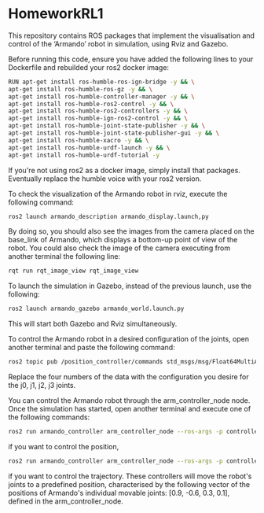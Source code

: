 # HomeworkRL1
This repository contains ROS packages that implement the visualisation and control of the ‘Armando’ robot in simulation, using Rviz and Gazebo.

Before running this code, ensure you have added the following lines to your Dockerfile and rebuilded your ros2 docker image:
``` bash
RUN apt-get install ros-humble-ros-ign-bridge -y && \
apt-get install ros-humble-ros-gz -y && \
apt-get install ros-humble-controller-manager -y && \
apt-get install ros-humble-ros2-control -y && \
apt-get install ros-humble-ros2-controllers -y && \
apt-get install ros-humble-ign-ros2-control -y && \
apt-get install ros-humble-joint-state-publisher -y && \
apt-get install ros-humble-joint-state-publisher-gui -y && \
apt-get install ros-humble-xacro -y && \
apt-get install ros-humble-urdf-launch -y && \
apt-get install ros-humble-urdf-tutorial -y
```
If you're not using ros2 as a docker image, simply install that packages. Eventually replace the humble voice with your ros2 version.

To check the visualization of the Armando robot in rviz, execute the following command:
``` bash
ros2 launch armando_description armando_display.launch,py
```
By doing so, you should also see the images from the camera placed on the base_link of Armando, which displays a bottom-up point of view of the robot.
You could also check the image of the camera executing from another terminal the following line:
``` bash
rqt run rqt_image_view rqt_image_view
```

To launch the simulation in Gazebo, instead of the previous launch, use the following:
``` bash
ros2 launch armando_gazebo armando_world.launch.py
```
This will start both Gazebo and Rviz simultaneously.

To control the Armando robot in a desired configuration of the joints, open another terminal and paste the following command:
``` bash
ros2 topic pub /position_controller/commands std_msgs/msg/Float64MultiArray "data: [0.9, -0.6, 0.3, 0.0]"
```
Replace the four numbers of the data with the configuration you desire for the j0, j1, j2, j3 joints. 

You can control the Armando robot through the arm_controller_node node. Once the simulation has started, open another terminal and execute one of the following commands:
``` bash
ros2 run armando_controller arm_controller_node --ros-args -p controller_type:=position
```
if you want to control the position,
``` bash
ros2 run armando_controller arm_controller_node --ros-args -p controller_type:=trajectory
```
if you want to control the trajectory.
These controllers will move the robot's joints to a predefined position, characterised by the following vector of the positions of Armando's individual movable joints: [0.9, -0.6, 0.3, 0.1], defined in the arm_controller_node. 

